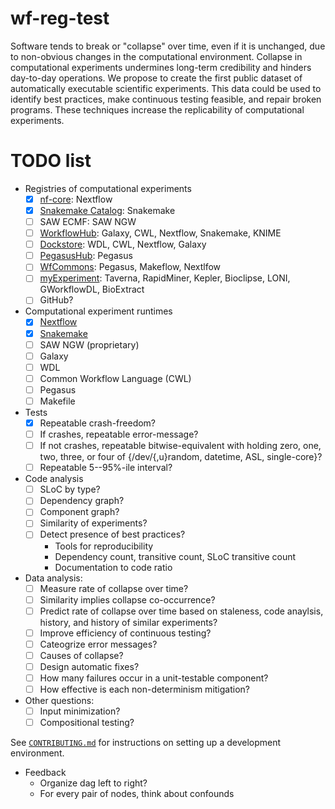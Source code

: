 # wf-reg-test

Software tends to break or "collapse" over time, even if it is unchanged, due to non-obvious changes in the computational environment.
Collapse in computational experiments undermines long-term credibility and hinders day-to-day operations.
We propose to create the first public dataset of automatically executable scientific experiments.
This data could be used to identify best practices, make continuous testing feasible, and repair broken programs.
These techniques increase the replicability of computational experiments.

# TODO list

- Registries of computational experiments
  - [x] [nf-core](https://nf-co.re/): Nextflow
  - [x] [Snakemake Catalog](https://snakemake.github.io/snakemake-workflow-catalog/): Snakemake
  - [ ] SAW ECMF: SAW NGW
  - [ ] [WorkflowHub](https://workflowhub.eu/): Galaxy, CWL, Nextflow, Snakemake, KNIME
  - [ ] [Dockstore](https://dockstore.org/): WDL, CWL, Nextflow, Galaxy
  - [ ] [PegasusHub](https://pegasushub.io): Pegasus
  - [ ] [WfCommons](https://github.com/wfcommons): Pegasus, Makeflow, Nextlfow
  - [ ] [myExperiment](https://www.myexperiment.org/): Taverna, RapidMiner, Kepler, Bioclipse, LONI, GWorkflowDL, BioExtract
  - [ ] GitHub?
	
- Computational experiment runtimes
  - [x] [Nextflow](https://nextflow.io)
  - [x] [Snakemake](https://snakemake.github.io/)
  - [ ] SAW NGW (proprietary)
  - [ ] Galaxy
  - [ ] WDL
  - [ ] Common Workflow Language (CWL)
  - [ ] Pegasus
  - [ ] Makefile

- Tests
  - [x] Repeatable crash-freedom?
  - [ ] If crashes, repeatable error-message?
  - [ ] If not crashes, repeatable bitwise-equivalent with holding zero, one, two, three, or four of {/dev/{,u}random, datetime, ASL, single-core}?
  - [ ] Repeatable 5--95%-ile interval?

- Code analysis
  - [ ] SLoC by type?
  - [ ] Dependency graph?
  - [ ] Component graph?
  - [ ] Similarity of experiments?
  - [ ] Detect presence of best practices?
    - Tools for reproducibility
    - Dependency count, transitive count, SLoC transitive count
    - Documentation to code ratio

- Data analysis:
  - [ ] Measure rate of collapse over time?
  - [ ] Similarity implies collapse co-occurrence?
  - [ ] Predict rate of collapse over time based on staleness, code anaylsis, history, and history of similar experiments?
  - [ ] Improve efficiency of continuous testing?
  - [ ] Cateogrize error messages?
  - [ ] Causes of collapse?
  - [ ] Design automatic fixes?
  - [ ] How many failures occur in a unit-testable component?
  - [ ] How effective is each non-determinism mitigation?

- Other questions:
  - [ ] Input minimization?
  - [ ] Compositional testing?

See [`CONTRIBUTING.md`](CONTRIBUTING.md) for instructions on setting up a development environment.

- Feedback
  - Organize dag left to right?
  - For every pair of nodes, think about confounds
